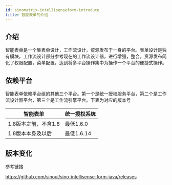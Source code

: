 ```yaml
---
id: sinomatrix-intellisenseform-introduce
title: 智能表单的介绍
---
```


## 介绍

​		智能表单是一个集表单设计，工作流设计，资源发布于一身的平台。表单设计是独有模块，工作流设计部分参考现在的工作流设计器，进行增强，整合。资源发布简化了权限配置，菜单配置，达到将多平台操作集中为操作一个平台的便捷式操作。

## 依赖平台

​		智能表单依赖平台组的其他三个平台。第一个是统一授权服务平台，第二个是工作流设计器平台，第三个是工作流引擎平台。下表为对应的版本号

| 智能表单             | 统一授权系统 |
| -------------------- | ------------ |
| 1.8版本之前，不含1.8 | 最低1.6.0    |
| 1.8版本本身及以后    | 最低1.6.14   |

## 版本变化

参考链接

https://github.com/sinoui/sino-intellisense-form-java/releases